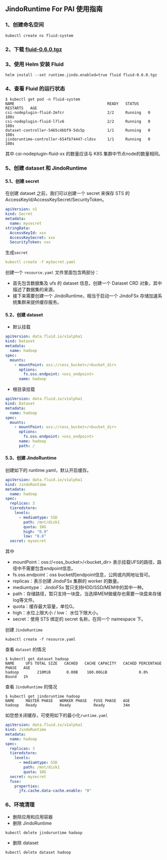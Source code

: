 ## JindoRuntime For PAI 使用指南
### 1、创建命名空间
```shell
kubectl create ns fluid-system
```
### 2、下载 [fluid-0.6.0.tgz](http://smartdata-binary.oss-cn-shanghai.aliyuncs.com/fluid/PAI/fluid-0.6.0.tgz)
### 3、使用 Helm 安装 Fluid
```shell
helm install --set runtime.jindo.enabled=true fluid fluid-0.6.0.tgz
```
### 4、查看 Fluid 的运行状态
```shell
$ kubectl get pod -n fluid-system
NAME                                         READY   STATUS    RESTARTS   AGE
csi-nodeplugin-fluid-2mfcr                   2/2     Running   0          108s
csi-nodeplugin-fluid-l7lv6                   2/2     Running   0          108s
dataset-controller-5465c4bbf9-5ds5p          1/1     Running   0          108s
jindoruntime-controller-654fb74447-cldsv     1/1     Running   0          108s
```
其中 csi-nodeplugin-fluid-xx 的数量应该与 K8S 集群中节点node的数量相同。
### 5、创建 dataset 和 JindoRuntime
#### 5.1、创建 secret
在创建 dataset 之前，我们可以创建一个 secret 来保存 STS 的 AccessKeyId/AccessKeySecret/SecurityToken。
```yaml
apiVersion: v1
kind: Secret
metadata:
  name: mysecret
stringData:
  AccessKeyId: xxx
  AccessKeySecret: xxx
  SecurityToken: xxx
```
生成`secret`
```yaml
kubectl create -f mySecret.yaml
```
创建一个 `resource.yaml` 文件里面包含两部分：
* 首先包含数据集及 ufs 的 dataset 信息，创建一个 Dataset CRD 对象，其中描述了数据集的来源。
* 接下来需要创建一个 JindoRuntime，相当于启动一个 JindoFSx 存储加速系统集群来提供缓存服务。

#### 5.2、创建 dataset
- 默认挂载
```yaml
apiVersion: data.fluid.io/v1alpha1
kind: Dataset
metadata:
  name: hadoop
spec:
  mounts:
    - mountPoint: oss://<oss_bucket>/<bucket_dir>
      options:
        fs.oss.endpoint: <oss_endpoint>  
      name: hadoop
```
- 根目录挂载
```yaml
apiVersion: data.fluid.io/v1alpha1
kind: Dataset
metadata:
  name: hadoop
spec:
  mounts:
    - mountPoint: oss://<oss_bucket>/<bucket_dir>
      options:
        fs.oss.endpoint: <oss_endpoint>  
      name: hadoop
      path: /
```
#### 5.3、创建 JindoRuntime
创建如下的 runtime.yaml，默认开启缓存。
```yaml
apiVersion: data.fluid.io/v1alpha1
kind: JindoRuntime
metadata:
  name: hadoop
spec:
  replicas: 3
  tieredstore:
    levels:
      - mediumtype: SSD
        path: /mnt/disk1
        quota: 10G
        high: "0.9"
        low: "0.8"
  secret: mysecret
```
其中
* mountPoint：oss://<oss_bucket>/<bucket_dir> 表示挂载UFS的路径，路径中不需要包含endpoint信息。
* fs.oss.endpoint：oss bucket的endpoint信息，公网或内网地址皆可。
* replicas：表示创建 JindoFSx 集群的 worker 的数量。
* mediumtype： JindoFSx 暂只支持HDD/SSD/MEM中的其中一种。
* path：存储路径，暂只支持一块盘，当选择MEM做缓存也需要一块盘来存储log等文件。
* quota：缓存最大容量，单位G。
* high：水位上限大小 / low： 水位下限大小。
* secret：使用 STS 绑定的 secret 名称，在同一个 namespace 下。

创建 `JindoRuntime`
```shell
kubectl create -f resource.yaml
```
查看 `dataset` 的情况
```shell
$ kubectl get dataset hadoop
NAME     UFS TOTAL SIZE   CACHED   CACHE CAPACITY   CACHED PERCENTAGE   PHASE   AGE
hadoop        210MiB       0.00B    180.00GiB              0.0%          Bound   1h
```
查看 `JindoRuntime` 的情况
```shell
$ kubectl get jindoruntime hadoop
NAME     MASTER PHASE   WORKER PHASE   FUSE PHASE   AGE
hadoop   Ready          Ready          Ready        34m
```

如您想关闭缓存，可使用如下的最小化`runtime.yaml`
```yaml
apiVersion: data.fluid.io/v1alpha1
kind: JindoRuntime
metadata:
  name: hadoop
spec:
  replicas: 3
  tieredstore:
    levels:
      - mediumtype: SSD
        path: /mnt/disk1
        quota: 10G
  secret: mysecret
  fuse:
    properties:
      jfs.cache.data-cache.enable: "0"
```
### 6、环境清理
* 删除应用和应用容器
* 删除 JindoRuntime
```shell
kubectl delete jindoruntime hadoop
```
* 删除 dataset
```shell
kubectl delete dataset hadoop
```
